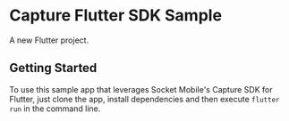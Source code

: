 # Capture Flutter SDK Sample

A new Flutter project.

## Getting Started

To use this sample app that leverages Socket Mobile's Capture SDK for Flutter, just clone the app, install dependencies and then execute `flutter run` in the command line.


